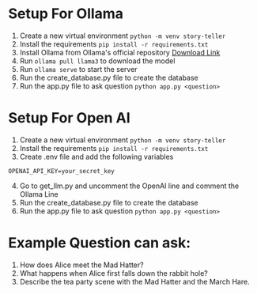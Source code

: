 # Setup For Ollama

1. Create a new virtual environment `python -m venv story-teller`
2. Install the requirements `pip install -r requirements.txt`
3. Install Ollama from Ollama's official repository [Download Link](https://github.com/ollama/ollama)
4. Run `ollama pull llama3` to download the model
5. Run `ollama serve` to start the server
6. Run the create_database.py file to create the database
7. Run the app.py file to ask question `python app.py <question>`

# Setup For Open AI

1. Create a new virtual environment `python -m venv story-teller`
2. Install the requirements `pip install -r requirements.txt`
3. Create .env file and add the following variables

```
OPENAI_API_KEY=your_secret_key
```

4. Go to get_llm.py and uncomment the OpenAI line and comment the Ollama Line
5. Run the create_database.py file to create the database
6. Run the app.py file to ask question `python app.py <question>`

# Example Question can ask:

1. How does Alice meet the Mad Hatter?
2. What happens when Alice first falls down the rabbit hole?
3. Describe the tea party scene with the Mad Hatter and the March Hare.

